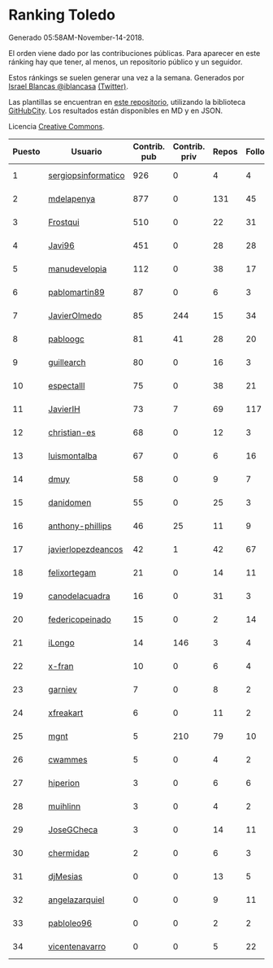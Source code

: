 # Ranking Toledo

Generado 05:58AM-November-14-2018.

El orden viene dado por las contribuciones públicas. Para aparecer en este ránking hay que tener, al menos, un repositorio público y un seguidor.

Estos ránkings se suelen generar una vez a la semana. Generados por [Israel Blancas @iblancasa](https://github.com/iblancasa/) [(Twitter)](https://twitter.com/iblancasa).

Las plantillas se encuentran en [este repositorio](https://github.com/iblancasa/GH-Spanish-Ranking), utilizando la biblioteca [GitHubCity](https://github.com/iblancasa/GitHubCity). Los resultados están disponibles en MD y en JSON.

Licencia [Creative Commons](https://creativecommons.org/licenses/by/4.0/).

| Puesto   |  Usuario  | Contrib. pub | Contrib. priv |Repos| Followers | Desde |  Avatar  |
|----------|-----------|--------------|---------------|-----|-----------|-------|----------|
|1|[sergiopsinformatico](https://github.com/sergiopsinformatico)|926|0|4|4|2016-10-10|![sergiopsinformatico]()|
|2|[mdelapenya](https://github.com/mdelapenya)|877|0|131|45|2011-08-01|![mdelapenya]()|
|3|[Frostqui](https://github.com/Frostqui)|510|0|22|31|2014-12-06|![Frostqui]()|
|4|[Javi96](https://github.com/Javi96)|451|0|28|28|2016-05-01|![Javi96]()|
|5|[manudevelopia](https://github.com/manudevelopia)|112|0|38|17|2008-12-28|![manudevelopia]()|
|6|[pablomartin89](https://github.com/pablomartin89)|87|0|6|3|2015-12-30|![pablomartin89]()|
|7|[JavierOlmedo](https://github.com/JavierOlmedo)|85|244|15|34|2015-11-18|![JavierOlmedo]()|
|8|[pabloogc](https://github.com/pabloogc)|81|41|28|20|2011-10-16|![pabloogc]()|
|9|[guillearch](https://github.com/guillearch)|80|0|16|3|2017-03-28|![guillearch]()|
|10|[espectalll](https://github.com/espectalll)|75|0|38|21|2012-09-30|![espectalll]()|
|11|[JavierIH](https://github.com/JavierIH)|73|7|69|117|2013-08-03|![JavierIH]()|
|12|[christian-es](https://github.com/christian-es)|68|0|12|3|2014-07-12|![christian-es]()|
|13|[luismontalba](https://github.com/luismontalba)|67|0|6|16|2013-11-13|![luismontalba]()|
|14|[dmuy](https://github.com/dmuy)|58|0|9|7|2014-09-19|![dmuy]()|
|15|[danidomen](https://github.com/danidomen)|55|0|25|3|2013-11-21|![danidomen]()|
|16|[anthony-phillips](https://github.com/anthony-phillips)|46|25|11|9|2015-09-04|![anthony-phillips]()|
|17|[javierlopezdeancos](https://github.com/javierlopezdeancos)|42|1|42|67|2011-11-17|![javierlopezdeancos]()|
|18|[felixortegam](https://github.com/felixortegam)|21|0|14|11|2013-06-14|![felixortegam]()|
|19|[canodelacuadra](https://github.com/canodelacuadra)|16|0|31|3|2013-07-14|![canodelacuadra]()|
|20|[federicopeinado](https://github.com/federicopeinado)|15|0|2|14|2013-11-13|![federicopeinado]()|
|21|[iLongo](https://github.com/iLongo)|14|146|3|4|2016-03-01|![iLongo]()|
|22|[x-fran](https://github.com/x-fran)|10|0|6|4|2013-01-04|![x-fran]()|
|23|[garniev](https://github.com/garniev)|7|0|8|2|2014-12-09|![garniev]()|
|24|[xfreakart](https://github.com/xfreakart)|6|0|11|2|2013-04-17|![xfreakart]()|
|25|[mgnt](https://github.com/mgnt)|5|210|79|10|2013-03-13|![mgnt]()|
|26|[cwammes](https://github.com/cwammes)|5|0|4|2|2014-03-18|![cwammes]()|
|27|[hiperion](https://github.com/hiperion)|3|0|6|6|2010-08-10|![hiperion]()|
|28|[muihlinn](https://github.com/muihlinn)|3|0|4|2|2014-04-04|![muihlinn]()|
|29|[JoseGCheca](https://github.com/JoseGCheca)|3|0|14|11|2014-02-05|![JoseGCheca]()|
|30|[chermidap](https://github.com/chermidap)|2|0|6|3|2015-11-26|![chermidap]()|
|31|[djMesias](https://github.com/djMesias)|0|0|13|5|2011-09-17|![djMesias]()|
|32|[angelazarquiel](https://github.com/angelazarquiel)|0|0|9|11|2013-10-07|![angelazarquiel]()|
|33|[pabloleo96](https://github.com/pabloleo96)|0|0|2|2|2016-03-07|![pabloleo96]()|
|34|[vicentenavarro](https://github.com/vicentenavarro)|0|0|5|22|2017-02-13|![vicentenavarro]()|
